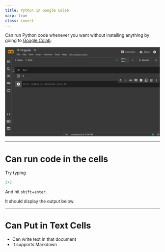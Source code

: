 ```yaml
---
title: Python in Google Colab
marp: true
class: invert
---
```




Can run Python code whenever you want without installing anything
by going to [Google Colab](https://colab.research.google.com).

![](./images/colab2.png)


---

# Can run code in the cells

Try typing

```python
2+2
```

And hit `shift`+`enter`.

It should display the output below.

---

# Can Put in Text Cells

- Can write text in that document
- It supports Markdown